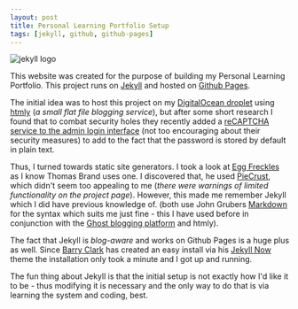 ```yaml
---
layout: post
title: Personal Learning Portfolio Setup
tags: [jekyll, github, github-pages]
---
```


![jekyll logo](https://dl.dropboxusercontent.com/u/259275/blog/images/jekyll-logo-transparent.png)

This website was created for the purpose of building my Personal Learning Portfolio. This project runs on [Jekyll](http://jekyllrb.com/) and hosted on [Github Pages](https://pages.github.com/).

The initial idea was to host this project on my [DigitalOcean droplet](http://www.muranddesign.com/) using [htmly](https://www.htmly.com/) (*a small flat file blogging service*), but after some short research I found that to combat security holes they recently added a [reCAPTCHA service to the admin login interface](https://www.htmly.com/2014/12/htmly-version-24-security) (not too encouraging about their security measures) to add to the fact that the password is stored by default in plain text. 

Thus, I turned towards static site generators. I took a look at [Egg Freckles](http://eggfreckles.net/) as I know Thomas Brand uses one. I discovered that, he used [PieCrust](http://bolt80.com/piecrust/), which didn't seem too appealing to me (*there were warnings of limited functionality on the project page*). However, this made me remember Jekyll which I did have previous knowledge of. (both use John Grubers [Markdown](http://daringfireball.net/projects/markdown/) for the syntax which suits me just fine - this I have used before in conjunction with the [Ghost blogging platform](https://ghost.org/) and htmly). 

The fact that Jekyll is *blog-aware* and works on Github Pages is a huge plus as well. Since [Barry Clark](http://www.barryclark.co/) has created an easy install via his [Jekyll Now](https://github.com/barryclark/jekyll-now) theme the installation only took a minute and I got up and running.

The fun thing about Jekyll is that the initial setup is not exactly how I'd like it to be - thus modifying it is necessary and the only way to do that is via learning the system and coding, best.